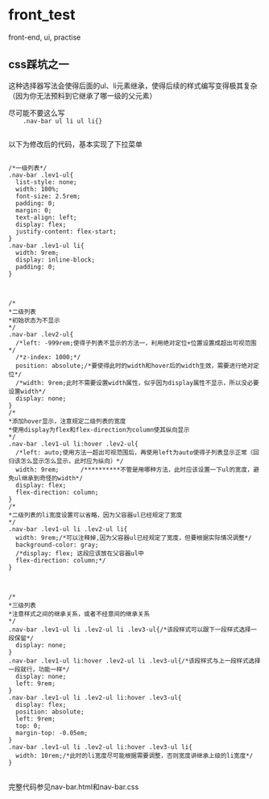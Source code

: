 # front_test
front-end, ui, practise
<h2>css踩坑之一</h2>
<p>这种选择器写法会使得后面的ul、li元素继承，使得后续的样式编写变得极其复杂
  （因为你无法预料到它继承了哪一级的父元素）
</p>
<p>尽可能不要这么写
  <code>
    .nav-bar ul li ul li{}
  </code>
</p>
<p>
以下为修改后的代码，基本实现了下拉菜单
</p>
<pre>
<code>
/*一级列表*/
.nav-bar .lev1-ul{
  list-style: none;
  width: 100%;
  font-size: 2.5rem;
  padding: 0;
  margin: 0;
  text-align: left;
  display: flex;
  justify-content: flex-start;
}
.nav-bar .lev1-ul li{
  width: 9rem;
  display: inline-block;
  padding: 0;
}
</code>
</pre>
<pre>
<code>
/*
*二级列表
*初始状态为不显示
*/
.nav-bar .lev2-ul{
  /*left: -999rem;使得子列表不显示的方法一，利用绝对定位+位置设置成超出可视范围*/
  /*z-index: 1000;*/
  position: absolute;/*要使得此时的width和hover后的width生效，需要进行绝对定位*/
  /*width: 9rem;此时不需要设置width属性，似乎因为display属性不显示，所以没必要设置width*/
  display: none;
}
/*
*添加hover显示，注意规定二级列表的宽度
*使用display为flex和flex-direction为column使其纵向显示
*/
.nav-bar .lev1-ul li:hover .lev2-ul{
  /*left: auto;使用方法一超出可视范围后，再使用left为auto使得子列表显示正常（回归该怎么显示怎么显示，此时应为纵向）*/
  width: 9rem;		/**********不管是用哪种方法，此时应该设置一下ul的宽度，避免ul继承到奇怪的width*/
  display: flex;
  flex-direction: column;
}
/*
*二级列表的li宽度设置可以省略，因为父容器ul已经规定了宽度
*/
.nav-bar .lev1-ul li .lev2-ul li{
  width: 9rem;/*可以注释掉,因为父容器ul已经规定了宽度，但要根据实际情况调整*/
  background-color: gray;
  /*display: flex; 这段应该放在父容器ul中
  flex-direction: column;*/
}
</code>
</pre>
<pre>
<code>
/*
*三级列表
*注意样式之间的继承关系，或者不经意间的继承关系
*/
.nav-bar .lev1-ul li .lev2-ul li .lev3-ul{/*该段样式可以跟下一段样式选择一段保留*/
  display: none;
}
.nav-bar .lev1-ul li:hover .lev2-ul li .lev3-ul{/*该段样式与上一段样式选择一段就行，功能一样*/
  display: none;
  left: 9rem;
}
.nav-bar .lev1-ul li .lev2-ul li:hover .lev3-ul{
  display: flex;
  position: absolute;
  left: 9rem;
  top: 0;
  margin-top: -0.05em;
}
.nav-bar .lev1-ul li .lev2-ul li:hover .lev3-ul li{
  width: 10rem;/*此时的li宽度尽可能根据需要调整，否则宽度讲继承上级的li宽度*/
}
</code>
</pre>
<p>完整代码参见nav-bar.html和nav-bar.css</p>
